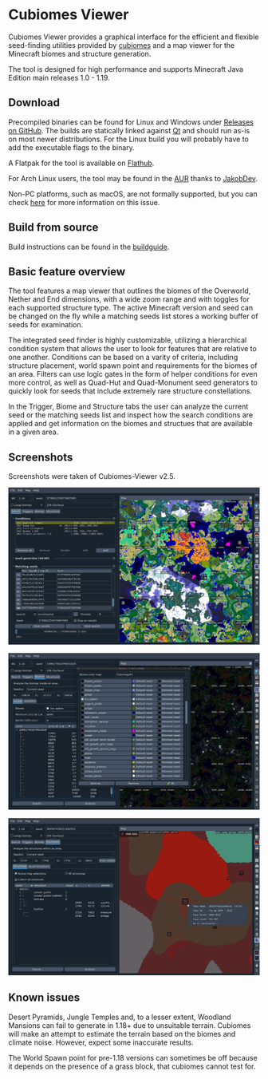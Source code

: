 # Cubiomes Viewer

Cubiomes Viewer provides a graphical interface for the efficient and flexible
seed-finding utilities provided by [cubiomes](https://github.com/Cubitect/cubiomes)
and a map viewer for the Minecraft biomes and structure generation.

The tool is designed for high performance and supports Minecraft Java Edition
main releases 1.0 - 1.19.


## Download

Precompiled binaries can be found for Linux and Windows under
[Releases on GitHub](https://github.com/Cubitect/cubiomes-viewer/releases).
The builds are statically linked against [Qt](https://www.qt.io) and should run
as-is on most newer distributions. For the Linux build you will probably have to
add the executable flags to the binary.

A Flatpak for the tool is available on
[Flathub](https://flathub.org/apps/details/com.github.cubitect.cubiomes-viewer).

For Arch Linux users, the tool may be found in the
[AUR](https://aur.archlinux.org/packages/cubiomes-viewer) thanks to
[JakobDev](https://github.com/JakobDev).

Non-PC platforms, such as macOS, are not formally supported, but you can check
[here](https://github.com/Cubitect/cubiomes-viewer/issues/107) for more
information on this issue.


## Build from source

Build instructions can be found in the [buildguide](buildguide.md).


## Basic feature overview

The tool features a map viewer that outlines the biomes of the Overworld,
Nether and End dimensions, with a wide zoom range and with toggles for each
supported structure type. The active Minecraft version and seed can be changed
on the fly while a matching seeds list stores a working buffer of seeds for
examination.

The integrated seed finder is highly customizable, utilizing a hierarchical
condition system that allows the user to look for features that are relative to
one another. Conditions can be based on a varity of criteria, including
structure placement, world spawn point and requirements for the biomes of an
area. Filters can use logic gates in the form of helper conditions for even
more control, as well as Quad-Hut and Quad-Monument seed generators to quickly
look for seeds that include extremely rare structure constellations.

In the Trigger, Biome and Structure tabs the user can analyze the current seed
or the matching seeds list and inspect how the search conditions are applied
and get information on the biomes and structues that are available in a given
area.


## Screenshots

Screenshots were taken of Cubiomes-Viewer v2.5.

![maingui](etc/screenshot_maingui.png
"Searching for a quad-hut near a stronghold with a good biome variety")

![biomes](etc/screenshot_biomes.png
"Locating and highlighting a given biome")

![structures](etc/screenshot_structures.png
"Examining structures in the nether")


## Known issues

Desert Pyramids, Jungle Temples and, to a lesser extent, Woodland Mansions can
fail to generate in 1.18+ due to unsuitable terrain. Cubiomes will make an
attempt to estimate the terrain based on the biomes and climate noise. However,
expect some inaccurate results.

The World Spawn point for pre-1.18 versions can sometimes be off because it
depends on the presence of a grass block, that cubiomes cannot test for.


